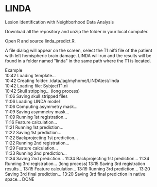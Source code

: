 # LINDA
Lesion Identification with Neighborhood Data Analysis  
  
Download all the repository and unzip the folder in your local computer.  
  
Open R and source linda_predict.R.  
  
A file dialog will appear on the screen, select the T1 nifti file of the patient with left hemispheric brain damage.
LINDA will run and the results will be found in a folder named "linda" in the same path where the T1 is located.  
  
Example  
10:42 Loading template...  
10:42 Creating folder: /data/jag/myhome/LINDAtest/linda  
10:42 Loading file: SybjectT1.nii  
10:42 Skull stripping... (long process)  
11:06 Saving skull stripped files  
11:06 Loading LINDA model  
11:06 Computing asymmetry mask...  
11:09 Saving asymmetry mask...   
11:09 Running 1st registration...   
11:16 Feature calculation...   
11:21 Running 1st prediction...   
11:22 Saving 1st prediction...   
11:22 Backprojecting 1st prediction...   
11:22 Running 2nd registration...   
11:29 Feature calculation...   
11:33 Running 2nd prediction...   
11:34 Saving 2nd prediction... 
11:34 Backprojecting 1st prediction... 
11:34 Running 3rd registration... (long process)
13:15 Saving 3rd registration results... 
13:15 Feature calculation... 
13:19 Running 3rd prediction... 
13:20 Saving 3rd final prediction... 
13:20 Saving 3rd final prediction in native space... 
DONE
